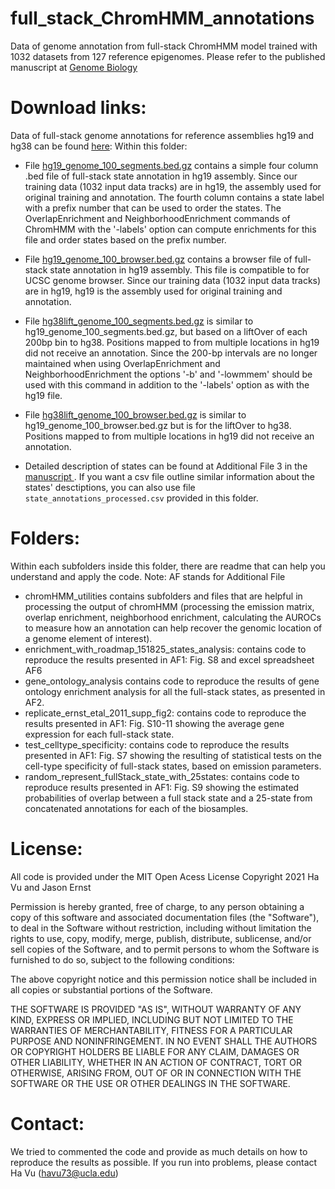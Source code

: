 
# full_stack_ChromHMM_annotations
Data of genome annotation from full-stack ChromHMM model trained with 1032 datasets from 127 reference epigenomes. Please refer to the published manuscript at <a href="https://genomebiology.biomedcentral.com/articles/10.1186/s13059-021-02572-z"> Genome Biology </a>
# Download links:
Data of full-stack genome annotations for reference assemblies hg19 and hg38 can be found <a href="https://public.hoffman2.idre.ucla.edu/ernst/UUKP7/"> here</a>: 
Within this folder:
- File <a href="https://public.hoffman2.idre.ucla.edu/ernst/UUKP7/hg19_genome_100_segments.bed.gz">hg19_genome_100_segments.bed.gz</a> contains a simple four column .bed file of full-stack state annotation in hg19 assembly. Since our training data (1032 input data tracks) are in hg19, the assembly used for original training and annotation. The fourth column contains a state label with a prefix number that can be used to order the states. The OverlapEnrichment and NeighborhoodEnrichment commands of ChromHMM with the '-labels' option can compute enrichments for this file and order states based on the prefix number.
- File <a href="https://public.hoffman2.idre.ucla.edu/ernst/UUKP7/hg19_genome_100_browser.bed.gz">hg19_genome_100_browser.bed.gz</a> contains a browser file of full-stack state annotation in hg19 assembly. This file is compatible to for UCSC genome browser. Since our training data (1032 input data tracks) are in hg19, hg19 is the assembly used for original training and annotation.
- File <a href="https://public.hoffman2.idre.ucla.edu/ernst/UUKP7/hg38lift_genome_100_segments.bed.gz">hg38lift_genome_100_segments.bed.gz</a> is similar to hg19_genome_100_segments.bed.gz, but based on a liftOver of each 200bp bin to hg38. Positions mapped to from multiple locations in hg19 did not receive an annotation. Since the 200-bp intervals are no longer maintained when using OverlapEnrichment and NeighborhoodEnrichment the options '-b' and '-lowmmem' should be used with this command in addition to the '-labels' option as with the hg19 file.
- File <a href="https://public.hoffman2.idre.ucla.edu/ernst/UUKP7/hg38lift_genome_100_browser.bed.gz">hg38lift_genome_100_browser.bed.gz</a> is similar to hg19_genome_100_browser.bed.gz but is for the liftOver to hg38. Positions mapped to from multiple locations in hg19 did not receive an annotation.

- Detailed description of states can be found at Additional File 3 in the  <a href="https://genomebiology.biomedcentral.com/articles/10.1186/s13059-021-02572-z"> manuscript </a>. If you want a csv file outline similar information about the states' desctiptions, you can also use file ```state_annotations_processed.csv``` provided in this folder. 

# Folders:
Within each subfolders inside this folder, there are readme that can help you understand and apply the code. Note: AF stands for Additional File
- chromHMM_utilities contains subfolders and files that are helpful in processing the output of chromHMM (processing the emission matrix, overlap enrichment, neighborhood enrichment, calculating the AUROCs to measure how an annotation can help recover the genomic location of a genome element of interest). 
- enrichment_with_roadmap_151825_states_analysis: contains code to reproduce the results presented in AF1: Fig. S8 and excel spreadsheet AF6
- gene_ontology_analysis contains code to reproduce the results of gene ontology enrichment analysis for all the full-stack states, as presented in AF2.
- replicate_ernst_etal_2011_supp_fig2: contains code to reproduce the results presented in AF1: Fig. S10-11 showing the average gene expression for each full-stack state.
- test_celltype_specificity: contains code to reproduce the results presented in AF1: Fig. S7 showing the resulting of statistical tests on the cell-type specificity of full-stack states, based on emission parameters.
- random_represent_fullStack_state_with_25states: contains code to reproduce results presented in AF1: Fig. S9 showing the estimated probabilities of overlap between a full stack state and a 25-state from concatenated annotations for each of the biosamples. 

# License:
All code is provided under the MIT Open Acess License
Copyright 2021 Ha Vu and Jason Ernst

Permission is hereby granted, free of charge, to any person obtaining a copy of this software and associated documentation files (the "Software"), to deal in the Software without restriction, including without limitation the rights to use, copy, modify, merge, publish, distribute, sublicense, and/or sell copies of the Software, and to permit persons to whom the Software is furnished to do so, subject to the following conditions:

The above copyright notice and this permission notice shall be included in all copies or substantial portions of the Software.

THE SOFTWARE IS PROVIDED "AS IS", WITHOUT WARRANTY OF ANY KIND, EXPRESS OR IMPLIED, INCLUDING BUT NOT LIMITED TO THE WARRANTIES OF MERCHANTABILITY, FITNESS FOR A PARTICULAR PURPOSE AND NONINFRINGEMENT. IN NO EVENT SHALL THE AUTHORS OR COPYRIGHT HOLDERS BE LIABLE FOR ANY CLAIM, DAMAGES OR OTHER LIABILITY, WHETHER IN AN ACTION OF CONTRACT, TORT OR OTHERWISE, ARISING FROM, OUT OF OR IN CONNECTION WITH THE SOFTWARE OR THE USE OR OTHER DEALINGS IN THE SOFTWARE.

# Contact:
We tried to commented the code and provide as much details on how to reproduce the results as possible. If you run into problems, please contact Ha Vu (havu73@ucla.edu) 
